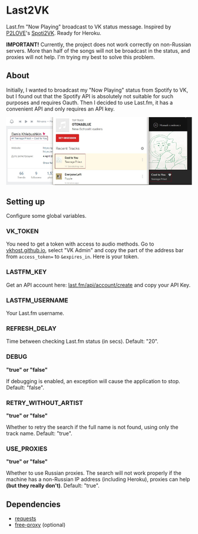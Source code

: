 # Last2VK
Last.fm "Now Playing" broadcast to VK status message. Inspired by [P2LOVE](https://github.com/P2LOVE)'s [Spoti2VK](https://github.com/P2LOVE/Spoti2VK). Ready for Heroku.

**IMPORTANT!** Currently, the project does not work correctly on non-Russian servers. More than half of the songs will not be broadcast in the status, and proxies will not help. I'm trying my best to solve this problem.

## About
Initially, I wanted to broadcast my "Now Playing" status from Spotify to VK, but I found out that the Spotify API is absolutely not suitable for such purposes and requires Oauth. Then I decided to use Last.fm, it has a convenient API and only requires an API key.

![screenshot.jpg](screenshot.jpg)

## Setting up
Configure some global variables.

### VK_TOKEN
You need to get a token with access to audio methods. Go to [vkhost.github.io](https://vkhost.github.io), select "VK Admin" and copy the part of the address bar from `access_token=` to `&expires_in`. Here is your token.

### LASTFM_KEY
Get an API account here: [last.fm/api/account/create](https://www.last.fm/api/account/create) and copy your API Key.

### LASTFM_USERNAME
Your Last.fm username.

### REFRESH_DELAY
Time between checking Last.fm status (in secs). Default: "20".

### DEBUG
**"true" or "false"**

If debugging is enabled, an exception will cause the application to stop. Default: "false".

### RETRY_WITHOUT_ARTIST
**"true" or "false"**

Whether to retry the search if the full name is not found, using only the track name. Default: "true".

### USE_PROXIES
**"true" or "false"**

Whether to use Russian proxies. The search will not work properly if the machine has a non-Russian IP address (including Heroku), proxies can help **(but they really don't)**. Default: "true".

## Dependencies
- [requests](https://github.com/psf/requests)
- [free-proxy](https://github.com/jundymek/free-proxy) (optional)
